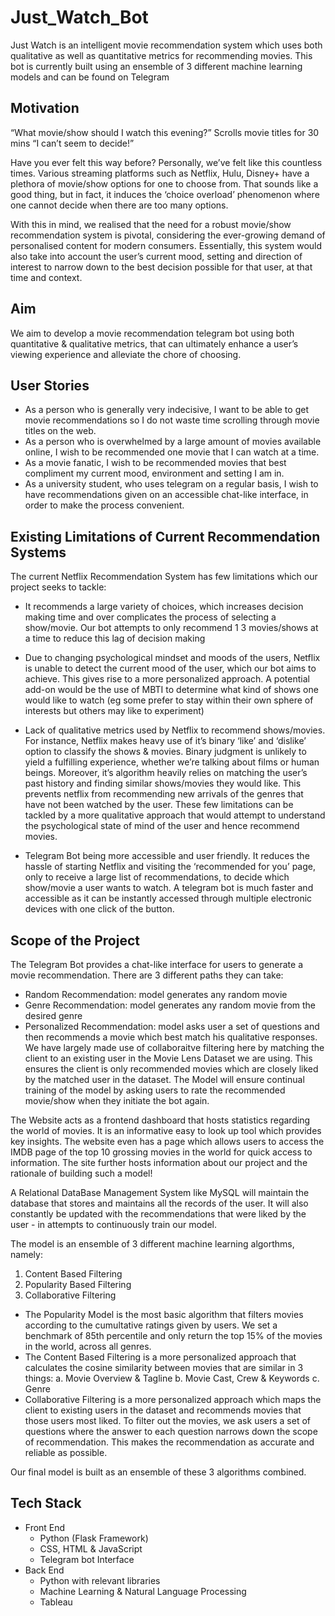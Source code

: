 # Just_Watch_Bot
Just Watch is an intelligent movie recommendation system which uses both qualitative as well as quantitative metrics for recommending movies. This bot is currently built using an ensemble of 3 different machine learning models and can be found on Telegram 

## Motivation 
“What movie/show should I watch this evening?” Scrolls movie titles for 30 mins “I can’t seem to decide!”

Have you ever felt this way before? Personally, we’ve felt like this countless times. Various streaming platforms such as Netflix, Hulu, Disney+ have a plethora of movie/show options for one to choose from. That sounds like a good thing, but in fact, it induces the ‘choice overload’ phenomenon where one cannot decide when there are too many options.

With this in mind, we realised that the need for a robust movie/show recommendation system is pivotal, considering the ever-growing demand of personalised content for modern consumers. Essentially, this system would also take into account the user’s current mood, setting and direction of interest to narrow down to the best decision possible for that user, at that time and context.

## Aim
We aim to develop a movie recommendation telegram bot using both quantitative & qualitative metrics, that can ultimately enhance a user’s viewing experience and alleviate the chore of choosing.

## User Stories
- As a person who is generally very indecisive, I want to be able to get movie recommendations so I do not waste time scrolling through movie titles on the web.
- As a person who is overwhelmed by a large amount of movies available online, I wish to be recommended one movie that I can watch at a time.
- As a movie fanatic, I wish to be recommended movies that best compliment my current mood, environment and setting I am in.
- As a university student, who uses telegram on a regular basis, I wish to have recommendations given on an accessible chat-like interface, in order to make the process convenient.

## Existing Limitations of Current Recommendation Systems
The current Netflix Recommendation System has few limitations which our project seeks to tackle:
- It recommends a large variety of choices, which increases decision making time and over complicates the process of selecting a show/movie. Our bot attempts to only recommend 1 3 movies/shows at a time to reduce this lag of decision making

- Due to changing psychological mindset and moods of the users, Netflix is unable to detect the current mood of the user, which our bot aims to achieve. This gives rise to a more personalized approach. A potential add-on would be the use of MBTI to determine what kind of shows one would like to watch (eg some prefer to stay within their own sphere of interests but others may like to experiment)

- Lack of qualitative metrics used by Netflix to recommend shows/movies. For instance, Netflix makes heavy use of it’s binary ‘like’ and ‘dislike’ option to classify the shows & movies. Binary judgment is unlikely to yield a fulfilling experience, whether we’re talking about films or human beings. Moreover, it’s algorithm heavily relies on matching the user’s past history and finding similar shows/movies they would like. This prevents netflix from recommending new arrivals of the genres that have not been watched by the user. These few limitations can be tackled by a more qualitative approach that would attempt to understand the psychological state of mind of the user and hence recommend movies.

- Telegram Bot being more accessible and user friendly. It reduces the hassle of starting Netflix and visiting the ‘recommended for you’ page, only to receive a large list of recommendations, to decide which show/movie a user wants to watch. A telegram bot is much faster and accessible as it can be instantly accessed through multiple electronic devices with one click of the button.

## Scope of the Project
The Telegram Bot provides a chat-like interface for users to generate a movie recommendation. There are 3 different paths they can take:
- Random Recommendation: model generates any random movie
- Genre Recommendation: model generates any random movie from the desired genre
- Personalized Recommendation: model asks user a set of questions and then recommends a movie which best match his qualitative responses. We have largely made use of collaboraitve filtering here by matching the client to an existing user in the Movie Lens Dataset we are using. This ensures the client is only recommended movies which are closely liked by the matched user in the dataset.
 The Model will ensure continual training of the model by asking users to rate the recommended movie/show when they initiate the bot again. 
 
The Website acts as a frontend dashboard that hosts statistics regarding the world of movies. It is an informative easy to look up tool which provides key insights. The website even has a page which allows users to access the IMDB page of the top 10 grossing movies in the world for quick access to information. The site further hosts information about our project and the rationale of building such a model!

A Relational DataBase Management System like MySQL will maintain the database that stores and maintains all the records of the user. It will also constantly be updated with the recommendations that were liked by the user - in attempts to continuously train our model.

The model is an ensemble of 3 different machine learning algorthms, namely:
1. Content Based Filtering
2. Popularity Based Filtering
3. Collaborative Filtering

- The Popularity Model is the most basic algorithm that filters movies according to the cumultative ratings given by users. We set a benchmark of 85th percentile and only return the top 15% of the movies in the world, across all genres.
- The Content Based Filtering is a more personalized approach that calculates the cosine similarity between movies that are similar in 3 things:
    a. Movie Overview & Tagline
    b. Movie Cast, Crew & Keywords
    c. Genre
- Collaborative Filtering is a more personalized approach which maps the client to existing users in the dataset and recommends movies that those users most liked. To filter out the movies, we ask users a set of questions where the answer to each question narrows down the scope of recommendation. This makes the recommendation as accurate and reliable as possible.

Our final model is built as an ensemble of these 3 algorithms combined.

## Tech Stack
- Front End
  - Python (Flask Framework)
  - CSS, HTML & JavaScript
  - Telegram bot Interface
- Back End
  - Python with relevant libraries
  - Machine Learning & Natural Language Processing
  - Tableau 
